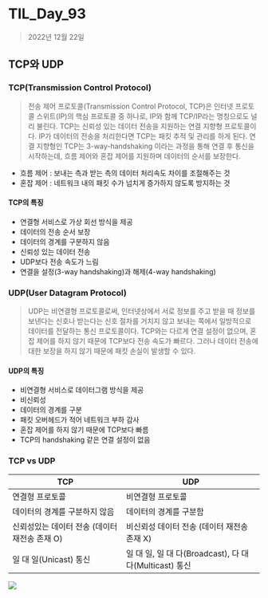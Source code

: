 # TIL_Day_93

> 2022년 12월 22일

## TCP와 UDP

### TCP(Transmission Control Protocol)

> 전송 제어 프로토콜(Transmission Control Protocol, TCP)은 인터넷 프로토콜 스위트(IP)의 핵심 프로토콜 중 하나로, IP와 함께 TCP/IP라는 명칭으로도 널리 불린다. TCP는 신뢰성 있는 데이터 전송을 지원하는 연결 지향형 프로토콜이다. IP가 데이터의 전송을 처리한다면 TCP는 패킷 추적 및 관리를 하게 된다. 연결 지향형인 TCP는 3-way-handshaking 이라는 과정을 통해 연결 후 통신을 시작하는데, 흐름 제어와 혼잡 제어를 지원하며 데이터의 순서를 보장한다.

- 흐름 제어 : 보내는 측과 받는 측의 데이터 처리속도 차이를 조절해주는 것
- 혼잡 제어 : 네트워크 내의 패킷 수가 넘치게 증가하지 않도록 방지하는 것

#### TCP의 특징

- 연결형 서비스로 가상 회선 방식을 제공
- 데이터의 전송 순서 보장
- 데이터의 경계를 구분하지 않음
- 신뢰성 있는 데이터 전송
- UDP보다 전송 속도가 느림
- 연결을 설정(3-way handshaking)과 해제(4-way handshaking)

### UDP(User Datagram Protocol)

> UDP는 비연결형 프로토콜로써, 인터넷상에서 서로 정보를 주고 받을 때 정보를 보낸다는 신호나 받는다는 신호 절차를 거치지 않고 보내는 쪽에서 일방적으로 데이터를 전달하는 통신 프로토콜이다. TCP와는 다르게 연결 설정이 없으며, 혼잡 제어를 하지 않기 때문에 TCP보다 전송 속도가 빠르다. 그러나 데이터 전송에 대한 보장을 하지 않기 때문에 패킷 손실이 발생할 수 있다.

#### UDP의 특징

- 비연결형 서비스로 데이터그램 방식을 제공
- 비신뢰성
- 데이터의 경계를 구분
- 패킷 오버헤드가 적어 네트워크 부하 감사
- 혼잡 제어를 하지 않기 때문에 TCP보다 빠름
- TCP의 handshaking 같은 연결 설정이 없음

### TCP vs UDP

| TCP                                           | UDP                                                     |
| --------------------------------------------- | ------------------------------------------------------- |
| 연결형 프로토콜                               | 비연결형 프로토콜                                       |
| 데이터의 경계를 구분하지 않음                 | 데이터의 경계를 구분함                                  |
| 신뢰성있는 데이터 전송 (데이터 재전송 존재 O) | 비신뢰성 데이터 전송 (데이터 재전송 존재 X)             |
| 일 대 일(Unicast) 통신                        | 일 대 일, 일 대 다(Broadcast), 다 대 다(Multicast) 통신 |

![](https://img1.daumcdn.net/thumb/R1280x0/?scode=mtistory2&fname=https%3A%2F%2Fblog.kakaocdn.net%2Fdn%2F0E71C%2FbtrlA7FPUnj%2FsC9ZwQKWS6G5st0KtJwrK0%2Fimg.png)